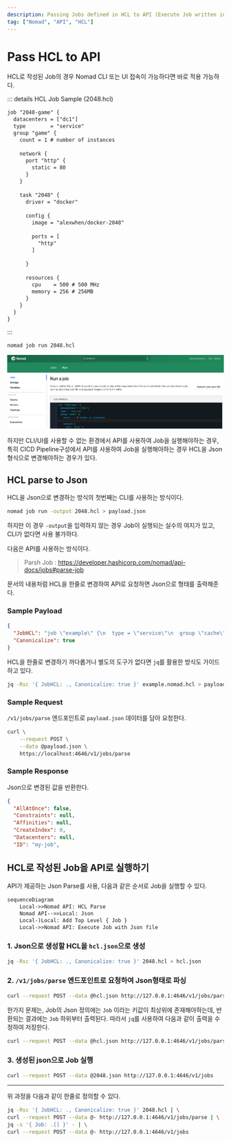 ```yaml
---
description: Passing Jobs defined in HCL to API (Execute Job written in HCL in Nomad Job Run API)
tag: ["Nomad", "API", "HCL"]
---
```


# Pass HCL to API

HCL로 작성된 Job의 경우 Nomad CLI 또는 UI 접속이 가능하다면 바로 적용 가능하다.

::: details HCL Job Sample (2048.hcl)
```hcl
job "2048-game" {
  datacenters = ["dc1"]
  type        = "service"
  group "game" {
    count = 1 # number of instances

    network {
      port "http" {
        static = 80
      }
    }

    task "2048" {
      driver = "docker"

      config {
        image = "alexwhen/docker-2048"

        ports = [
          "http"
        ]

      }

      resources {
        cpu    = 500 # 500 MHz
        memory = 256 # 256MB
      }
    }
  }
}
```
:::

```bash
nomad job run 2048.hcl
```

![](./image/run-job-ui.png)

하지만 CLI/UI를 사용할 수 없는 환경에서 API를 사용하여 Job을 실행해야하는 경우, 특히 CICD Pipeline구성에서 API를 사용하여 Job을 실행해야하는 경우 HCL을 Json 형식으로 변경해야하는 경우가 있다.

## HCL parse to Json

HCL을 Json으로 변경하는 방식의 첫번째는 CLI를 사용하는 방식이다.

```bash
nomad job run -output 2048.hcl > payload.json
```

하지만 이 경우 `-output`을 입력하지 않는 경우 Job이 실행되는 실수의 여지가 있고, CLI가 없다면 사용 불가하다.

다음은 API를 사용하는 방식이다.
> Parsh Job : <https://developer.hashicorp.com/nomad/api-docs/jobs#parse-job>

문서의 내용처럼 HCL을 한줄로 변경하여 API로 요청하면 Json으로 형태를 출력해준다.

### Sample Payload
```json
{
  "JobHCL": "job \"example\" {\n  type = \"service\"\n  group \"cache\" {}\n}",
  "Canonicalize": true
}
```

HCL을 한줄로 변경하기 까다롭거나 별도의 도구가 없다면 `jq`를 활용한 방식도 가이드하고 있다.

```bash
jq -Rsc '{ JobHCL: ., Canonicalize: true }' example.nomad.hcl > payload.json
```

### Sample Request

`/v1/jobs/parse` 엔드포인트로 `payload.json` 데이터를 담아 요청한다.

```bash
curl \
    --request POST \
    --data @payload.json \
    https://localhost:4646/v1/jobs/parse
```

### Sample Response

Json으로 변경된 값을 반환한다.

```json
{
  "AllAtOnce": false,
  "Constraints": null,
  "Affinities": null,
  "CreateIndex": 0,
  "Datacenters": null,
  "ID": "my-job",
```

## HCL로 작성된 Job을 API로 실행하기

API가 제공하는 Json Parse를 사용, 다음과 같은 순서로 Job을 실행할 수 있다.

```mermaid
sequenceDiagram
    Local->>Nomad API: HCL Parse
    Nomad API-->>Local: Json
    Local-)Local: Add Top Level { Job }
    Local->>Nomad API: Execute Job with Json file
```

### 1. Json으로 생성할 HCL을 `hcl.json`으로 생성
```bash
jq -Rsc '{ JobHCL: ., Canonicalize: true }' 2048.hcl > hcl.json
```

### 2. `/v1/jobs/parse` 엔드포인트로 요청하여 Json형태로 파싱
```bash
curl --request POST --data @hcl.json http://127.0.0.1:4646/v1/jobs/parse
```

한가지 문제는, Job의 Json 정의에는 `Job` 이라는 키값이 최상위에 존재해야하는데, 반환되는 결과에는 `Job` 하위부터 출력된다. 따라서 `jq`를 사용하여 다음과 같이 출력을 수정하여 저장한다.

```bash
curl --request POST --data @hcl.json http://127.0.0.1:4646/v1/jobs/parse | jq -s '{ Job: .[] }' > 2048.json
```

### 3. 생성된 json으로 Job 실행
```bash
curl --request POST --data @2048.json http://127.0.0.1:4646/v1/jobs
```

---

위 과정을 다음과 같이 한줄로 정의할 수 있다.

```bash
jq -Rsc '{ JobHCL: ., Canonicalize: true }' 2048.hcl | \
curl --request POST --data @- http://127.0.0.1:4646/v1/jobs/parse | \
jq -s '{ Job: .[] }' - | \
curl --request POST --data @- http://127.0.0.1:4646/v1/jobs
```